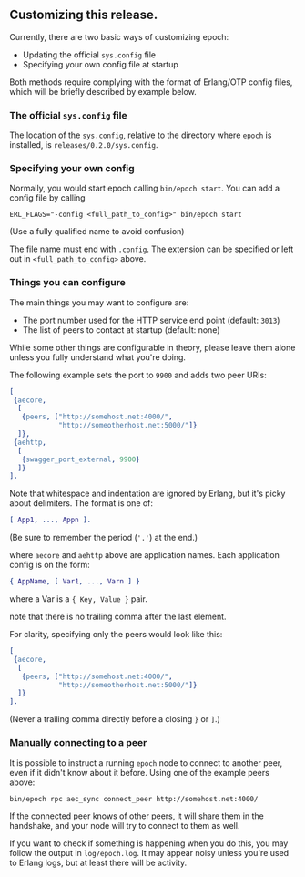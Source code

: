 
## Customizing this release.

Currently, there are two basic ways of customizing epoch:

* Updating the official `sys.config` file
* Specifying your own config file at startup

Both methods require complying with the format of Erlang/OTP config files,
which will be briefly described by example below.

### The official `sys.config` file

The location of the `sys.config`, relative to the directory where `epoch`
is installed, is `releases/0.2.0/sys.config`.

### Specifying your own config

Normally, you would start epoch calling `bin/epoch start`.
You can add a config file by calling

```
ERL_FLAGS="-config <full_path_to_config>" bin/epoch start
```

(Use a fully qualified name to avoid confusion)

The file name must end with `.config`. The extension can be specified
or left out in `<full_path_to_config>` above.

### Things you can configure

The main things you may want to configure are:

* The port number used for the HTTP service end point (default: `3013`)
* The list of peers to contact at startup (default: none)

While some other things are configurable in theory, please leave them alone
unless you fully understand what you're doing.


The following example sets the port to `9900` and adds two peer URIs:

```erlang
[
 {aecore,
  [
   {peers, ["http://somehost.net:4000/",
            "http://someotherhost.net:5000/"]}
  ]},
 {aehttp,
  [
   {swagger_port_external, 9900}
  ]}
].
```

Note that whitespace and indentation are ignored by Erlang, but it's
picky about delimiters. The format is one of:

```erlang
[ App1, ..., Appn ].
```

(Be sure to remember the period (`'.'`) at the end.)

where `aecore` and `aehttp` above are application names. Each application
config is on the form:

```erlang
{ AppName, [ Var1, ..., Varn ] }
```

where a Var is a `{ Key, Value }` pair.

note that there is no trailing comma after the last element.

For clarity, specifying only the peers would look like this:

```erlang
[
 {aecore,
  [
   {peers, ["http://somehost.net:4000/",
            "http://someotherhost.net:5000/"]}
  ]}
].
```

(Never a trailing comma directly before a closing `}` or `]`.)

### Manually connecting to a peer

It is possible to instruct a running `epoch` node to connect to another
peer, even if it didn't know about it before. Using one of the example
peers above:

```
bin/epoch rpc aec_sync connect_peer http://somehost.net:4000/
```

If the connected peer knows of other peers, it will share them in the
handshake, and your node will try to connect to them as well.

If you want to check if something is happening when you do this, you
may follow the output in `log/epoch.log`. It may appear noisy unless you're
used to Erlang logs, but at least there will be activity.
